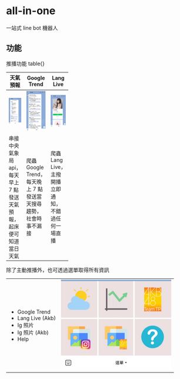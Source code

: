 # all-in-one

一站式 line bot 機器人

## 功能
推播功能
table{}
<table>
  <thead>
    <th>天氣預報</th>
    <th>Google Trend</th>
    <th>Lang Live</th>
  </thead>
  <tbody>
    <tr>
      <td width="33"><img src="https://github.com/PinXian53/all-in-one/blob/main/image/weather.jpg" alt="image"  width="250"></td>
      <td width="33"><img src="https://github.com/PinXian53/all-in-one/blob/main/image/google-trend.jpg" alt="image"  width="250"></td>
      <td width="33"><img src="https://github.com/PinXian53/all-in-one/blob/main/image/lang-live.jpg" alt="image"  width="250"></td>
    </tr>
    <tr>
      <td>串接中央氣象局 api，每天早上 7 點發送天氣預報，起床便可知道當日天氣</td>
      <td>爬蟲 Google Trend，每天晚上 7 點發送當天搜尋趨勢，社會時事不漏接</td>
      <td>爬蟲 Lang Live，主撥開播立即通知，不錯過任何一場直播           </td>
    </tr>
  </tbody>
</table>

除了主動推播外，也可透過選單取得所有資訊

<table>
  <tbody>
    <td>
      <ul>
        <li>Google Trend</li>
        <li>Lang Live (Akb)</li>
        <li>Ig 照片</li>
        <li>Ig 照片 (Akb)</li>
        <li>Help</li>
      </ul>
    </td>
    <td><img src="https://github.com/PinXian53/all-in-one/blob/main/image/menu.jpg" alt="image"  width="300"></td>
  </tbody>
</table>

